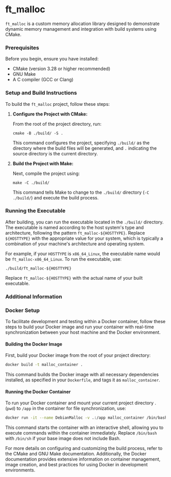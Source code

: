 # ft_malloc

`ft_malloc` is a custom memory allocation library designed to demonstrate dynamic memory management and integration with build systems using CMake.

### Prerequisites

Before you begin, ensure you have installed:

- CMake (version 3.28 or higher recommended)
- GNU Make
- A C compiler (GCC or Clang)

### Setup and Build Instructions

To build the `ft_malloc` project, follow these steps:

1. **Configure the Project with CMake:**

   From the root of the project directory, run:

   ```
   cmake -B ./build/ -S .
   ```

   This command configures the project, specifying `./build/` as the directory where the build files will be generated, and `.` indicating the source directory is the current directory.

2. **Build the Project with Make:**

   Next, compile the project using:

   ```
   make -C ./build/
   ```

   This command tells Make to change to the `./build/` directory (`-C ./build/`) and execute the build process.

### Running the Executable

After building, you can run the executable located in the `./build/` directory. The executable is named according to the host system's type and architecture, following the pattern `ft_malloc-${HOSTTYPE}`. Replace `${HOSTTYPE}` with the appropriate value for your system, which is typically a combination of your machine's architecture and operating system.

For example, if your `HOSTTYPE` is `x86_64_Linux`, the executable name would be `ft_malloc-x86_64_Linux`. To run the executable, use:

```
./build/ft_malloc-${HOSTTYPE}
```

Replace `ft_malloc-${HOSTTYPE}` with the actual name of your built executable.

### Additional Information

### Docker Setup

To facilitate development and testing within a Docker container, follow these steps to build your Docker image and run your container with real-time synchronization between your host machine and the Docker environment.

#### Building the Docker Image

First, build your Docker image from the root of your project directory:

```sh
docker build -t malloc_container .
```

This command builds the Docker image with all necessary dependencies installed, as specified in your `Dockerfile`, and tags it as `malloc_container`.

#### Running the Docker Container

To run your Docker container and mount your current project directory . (`pwd`) to `/app` in the container for file synchronization, use:

```sh
docker run -it --name DebianMalloc -v .:/app malloc_container /bin/bash
```

This command starts the container with an interactive shell, allowing you to execute commands within the container immediately. Replace `/bin/bash` with `/bin/sh` if your base image does not include Bash.

For more details on configuring and customizing the build process, refer to the CMake and GNU Make documentation. Additionally, the Docker documentation provides extensive information on container management, image creation, and best practices for using Docker in development environments.
